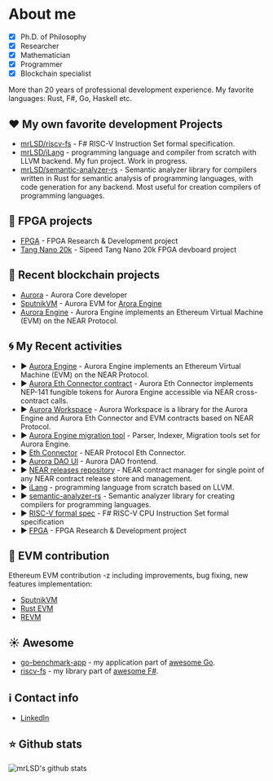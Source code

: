 # About me
- [x] Ph.D. of Philosophy
- [x] Researcher
- [x] Mathematician 
- [x] Programmer
- [x] Blockchain specialist

More than 20 years of professional development experience.
My favorite languages: Rust, F#, Go, Haskell etc.

## :hearts: My own favorite development Projects
* [mrLSD/riscv-fs](https://github.com/mrLSD/riscv-fs) - F# RISC-V Instruction Set formal specification.
* [mrLSD/iLang](https://github.com/mrLSD/iLang) - programming language and compiler from scratch with LLVM backend.
  My fun project. Work in progress.
* [mrLSD/semantic-analyzer-rs](https://github.com/mrLSD/semantic-analyzer-rs.git) - Semantic analyzer library for 
  compilers written in Rust for semantic analysis of programming languages, with code generation for any backend.
  Most useful for creation compilers of programming languages.

## :floppy_disk: FPGA projects
* [FPGA](https://github.com/mrLSD/fpga) - FPGA Research & Development project
* [Tang Nano 20k](https://github.com/mrLSD/Sipeed-TangNano-20K) - Sipeed Tang Nano 20k FPGA devboard project 

## :bank: Recent blockchain projects
* [Aurora](https://github.com/aurora-is-near/) - Aurora Core developer
* [SputnikVM](https://github.com/aurora-is-near/sputnikvm) - Aurora EVM for [Arora Engine](https://github.com/aurora-is-near/aurora-engine)
* [Aurora Engine](https://github.com/aurora-is-near/aurora-engine) - Aurora Engine implements an Ethereum Virtual Machine (EVM) on the NEAR Protocol.

## :cyclone: My Recent activities
* :arrow_forward: [Aurora Engine](https://github.com/aurora-is-near/aurora-engine) -  Aurora Engine implements an Ethereum Virtual Machine (EVM) on the NEAR Protocol.
* :arrow_forward: [Aurora Eth Connector contract](https://github.com/aurora-is-near/aurora-eth-connector) - Aurora Eth Connector implements NEP-141 fungible tokens for Aurora Engine accessible via NEAR cross-contract calls.
* :arrow_forward: [Aurora Workspace](https://github.com/aurora-is-near/aurora-workspace) - Aurora Workspace is a library for the Aurora Engine and Aurora Eth Connector and EVM contracts based on NEAR Protocol.
* :arrow_forward: [Aurora Engine migration tool](https://github.com/aurora-is-near/aurora-engine-migration-tool) - Parser, Indexer, Migration tools set for Aurora Engine.
* :arrow_forward: [Eth Connector](https://github.com/aurora-is-near/eth-connector) - NEAR Protocol Eth Connector.
* :arrow_forward: [Aurora DAO UI](https://github.com/aurora-is-near/aurora-dao-ui) - Aurora DAO frontend.
* :arrow_forward: [NEAR releases repository](https://github.com/aurora-is-near/release-repository.git) - NEAR contract manager for single point of any NEAR contract release store and management.
* :arrow_forward: [iLang](https://github.com/mrLSD/iLang) - programming language from scratch based on LLVM.
* :arrow_forward: [semantic-analyzer-rs](https://github.com/mrLSD/semantic-analyzer-rs.git) - Semantic analyzer library for creating compilers for programming languages.
* :arrow_forward: [RISC-V formal spec](https://github.com/mrLSD/riscv-fs) -  F# RISC-V CPU Instruction Set formal specification
* :arrow_forward: [FPGA](https://github.com/mrLSD/fpga) - FPGA Research & Development project

## :star2: EVM contribution
Ethereum EVM contribution -z including improvements, bug fixing, new features implementation:
- [SputnikVM](https://github.com/aurora-is-near/sputnikvm)
- [Rust EVM](https://github.com/rust-ethereum/evm)
- [REVM](https://github.com/bluealloy/revm)

## :sunny: Awesome
- [go-benchmark-app](https://github.com/mrLSD/go-benchmark-app) - my application part of [awesome Go](https://github.com/mrLSD/go-benchmark-app).
- [riscv-fs](https://github.com/fsprojects/awesome-fsharp) - my library part of [awesome F#](https://github.com/fsprojects/awesome-fsharp).

## :information_source: Contact info
* [LinkedIn](https://www.linkedin.com/in/evgeny-ukhanov/)

## :star: Github stats
![mrLSD's github stats](https://github-readme-stats.vercel.app/api?username=mrlsd&count_private=true&include_all_commits=false&hide_title=false&show_icons=true&theme=ocean_dark)
